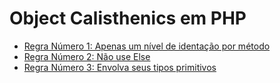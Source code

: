 # Object Calisthenics em PHP

* [Regra Número 1: Apenas um nível de identação por método](/role-01.md)
* [Regra Número 2: Não use Else](/role-02.md)
* [Regra Número 3: Envolva seus tipos primitivos](/role-03.md)

